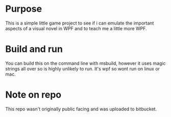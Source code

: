 # Purpose

This is a simple little game project to see if i can emulate the important aspects of a visual novel in WPF and to teach me a little more WPF.

# Build and run

You can build this on the command line with msbuild, however it uses magic strings all over so is highly unlikely to run. It's wpf so wont run on linux or mac.

# Note on repo

This repo wasn't originally public facing and was uploaded to bitbucket.
